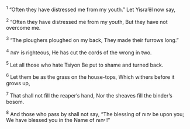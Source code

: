 <sup>1</sup> “Often they have distressed me from my youth.” Let Yisra’ĕl now say,

<sup>2</sup> “Often they have distressed me from my youth, But they have not overcome me.

<sup>3</sup> “The ploughers ploughed on my back, They made their furrows long.”

<sup>4</sup> יהוה is righteous, He has cut the cords of the wrong in two.

<sup>5</sup> Let all those who hate Tsiyon Be put to shame and turned back.

<sup>6</sup> Let them be as the grass on the house-tops, Which withers before it grows up,

<sup>7</sup> That shall not fill the reaper’s hand, Nor the sheaves fill the binder’s bosom.

<sup>8</sup> And those who pass by shall not say, “The blessing of יהוה be upon you; We have blessed you in the Name of יהוה !”

